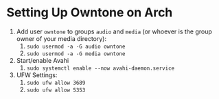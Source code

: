 # Setting Up Owntone on Arch

1. Add user `owntone` to groups `audio` and `media` (or whoever is the group owner of your media directory):
	1. `sudo usermod -a -G audio owntone`
	1. `sudo usermod -a -G media owntone`
1. Start/enable Avahi
	1. `sudo systemctl enable --now avahi-daemon.service`
1. UFW Settings:
	1. `sudo ufw allow 3689`
	1. `sudo ufw allow 5353`
